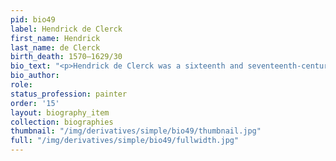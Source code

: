 ```yaml
---
pid: bio49
label: Hendrick de Clerck
first_name: Hendrick
last_name: de Clerck
birth_death: 1570–1629/30
bio_text: "<p>Hendrick de Clerck was a sixteenth and seventeenth-century Flemish painter.</p>"
bio_author:
role:
status_profession: painter
order: '15'
layout: biography_item
collection: biographies
thumbnail: "/img/derivatives/simple/bio49/thumbnail.jpg"
full: "/img/derivatives/simple/bio49/fullwidth.jpg"
---
```

